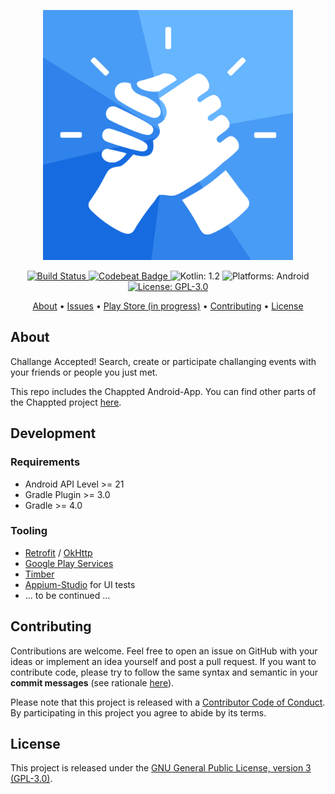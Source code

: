 <p align="center">
  <img src="https://raw.githubusercontent.com/Chappted/Android-App/stable/icon.png"
      width=400 height=400 alt="Chappted Icon">
</p>

<p align="center">
    <a href="https://www.bitrise.io/app/<TODO>">
        <img src="https://www.bitrise.io/app/<TODO>.svg?token=<TODO>&branch=stable"
             alt="Build Status">
    </a>
    <a href="https://codebeat.co/projects/github-com-chappted-android-app">
        <img src="https://codebeat.co/badges/<TODO>"
             alt="Codebeat Badge">
    </a>
    <img src="https://img.shields.io/badge/Kotlin-1.2-FFAC45.svg"
         alt="Kotlin: 1.2">
    <img src="https://img.shields.io/badge/Platforms-Android-FF69B4.svg"
        alt="Platforms: Android">
    <a href="https://github.com/Chappted/Android-App/blob/stable/LICENSE.md">
        <img src="https://img.shields.io/badge/License-GPL--3.0-lightgrey.svg"
             alt="License: GPL-3.0">
    </a>
</p>

<p align="center">
    <a href="#about">About</a>
  • <a href="https://github.com/Chappted/Android-App/issues">Issues</a>
  • <a href="#">Play Store (in progress)</a>
  • <a href="#contributing">Contributing</a>
  • <a href="#license">License</a>
</p>


## About

Challange Accepted! Search, create or participate challanging events with your friends or people you just met.

This repo includes the Chappted Android-App. You can find other parts of the Chappted project [here](https://github.com/Chappted).


## Development

### Requirements

- Android API Level >= 21
- Gradle Plugin >= 3.0
- Gradle >= 4.0

### Tooling

- [Retrofit](http://square.github.io/retrofit/) / [OkHttp](http://square.github.io/okhttp/)
- [Google Play Services](https://developers.google.com/android/guides/overview)
- [Timber](https://github.com/JakeWharton/timber)
- [Appium-Studio](https://experitest.com/mobile-test-automation/appium-studio/) for UI tests
- ... to be continued ...


## Contributing

Contributions are welcome. Feel free to open an issue on GitHub with your ideas or implement an idea yourself and post a pull request. If you want to contribute code, please try to follow the same syntax and semantic in your **commit messages** (see rationale [here](http://chris.beams.io/posts/git-commit/)).

Please note that this project is released with a [Contributor Code of Conduct](https://github.com/Chappted/Android-App/blob/stable/CONDUCT.md). By participating in this project you agree to abide by its terms.


## License

This project is released under the [GNU General Public License, version 3 (GPL-3.0)](http://opensource.org/licenses/GPL-3.0).
